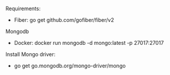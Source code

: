 Requirements:
- Fiber: go get github.com/gofiber/fiber/v2

Mongodb
- Docker: docker run mongodb -d mongo:latest -p 27017:27017

Install Mongo driver:
- go get go.mongodb.org/mongo-driver/mongo
